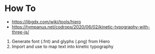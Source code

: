 # How To

- https://libgdx.com/wiki/tools/hiero
- https://tympanus.net/codrops/2020/06/02/kinetic-typography-with-three-js/

1. Generate font (.fnt) and glyphs (.png) from Hiero
2. Import and use to map text into kinetic typography